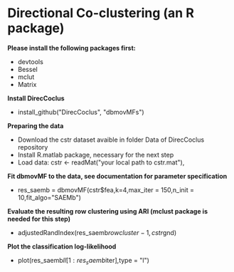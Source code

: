 # Directional Co-clustering (an R package)

**Please install the following packages first:**
- devtools
- Bessel 
- mclut
- Matrix

**Install DirecCoclus**
- install_github("DirecCoclus", "dbmovMFs")

**Preparing the data**
- Download the cstr dataset avaible in folder Data of DirecCoclus repository
- Install R.matlab package, necessary for the next step
- Load data: cstr <- readMat("your local path to cstr.mat"), 

**Fit dbmovMF to the data, see documentation for parameter specification**
- res_saemb = dbmovMF(cstr$fea,k=4,max_iter = 150,n_init = 10,fit_algo="SAEMb")

**Evaluate the resulting row clustering using ARI (mclust package is needed for this step)**
- adjustedRandIndex(res_saemb$rowcluster-1,cstr$gnd)

**Plot the classification log-likelihood**
- plot(res_saemb$ll[1:res_saemb$iter],type = "l")
